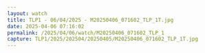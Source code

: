 ```yaml
---
layout: watch
title: TLP1 - 06/04/2025 - M20250406_071602_TLP_1T.jpg
date: 2025-04-06 07:16:02
permalink: /2025/04/06/watch/M20250406_071602_TLP_1
capture: TLP1/2025/202504/20250405/M20250406_071602_TLP_1T.jpg
---
```

